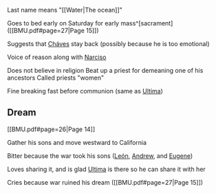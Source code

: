 Last name means "[[Water|The ocean]]"

Goes to bed early on Saturday for early mass^[sacrament] ([[BMU.pdf#page=27|Page 15]])

Suggests that [Cháves](</Cháves.md>) stay back (possibly because he is too emotional)

Voice of reason along with [Narciso](</Narciso.md>)

Does not believe in religion
Beat up a priest for demeaning one of his ancestors
Called priests "women"

Fine breaking fast before communion (same as [Ultima](</Ultima.md>))

## Dream 
[[BMU.pdf#page=26|Page 14]]

Gather his sons and move westward to California

Bitter because the war took his sons ([León](</MárezFamily/León.md>), [Andrew](</MárezFamily/Andrew.md>), and [Eugene](</MárezFamily/Eugene.md>))

Loves sharing it, and is glad [Ultima](</Ultima.md>) is there so he can share it with her

Cries because war ruined his dream ([[BMU.pdf#page=27|Page 15]])